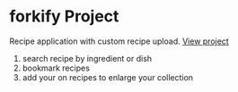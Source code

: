 # forkify Project

Recipe application with custom recipe upload.
[View project](https://forkify-cookbook.netlify.app/)

1. search recipe by ingredient or dish
2. bookmark recipes
3. add your on recipes to enlarge your collection 
